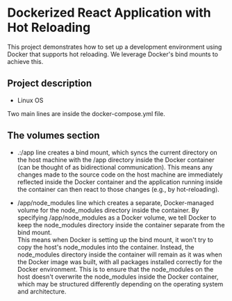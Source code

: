 # Dockerized React Application with Hot Reloading

This project demonstrates how to set up a development environment using Docker that supports hot reloading. We leverage Docker's bind mounts to achieve this. 

## Project description

- Linux OS

Two main lines are inside the docker-compose.yml file.
## The volumes section
- .:/app line creates a bind mount, which syncs the current directory on the host machine with the /app directory inside the Docker container (can be thought of as bidirectional communication).
This means any changes made to the source code on the host machine are immediately reflected inside the Docker container and the application running inside the container can then react to those changes (e.g., by hot-reloading).

- /app/node_modules line which creates a separate, Docker-managed volume for the node_modules directory inside the container.
By specifying /app/node_modules as a Docker volume, we tell Docker to keep the node_modules directory inside the container separate from the bind mount.  
This means when Docker is setting up the bind mount, it won't try to copy the host's node_modules into the container. Instead, the node_modules directory inside the container will remain as it was when the Docker image was built, with all packages installed correctly for the Docker environment.
This is to ensure that the node_modules on the host doesn't overwrite the node_modules inside the Docker container, which may be structured differently depending on the operating system and architecture.
